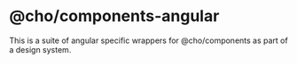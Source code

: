 # @cho/components-angular

This is a suite of angular specific wrappers for @cho/components as part of a design system.
